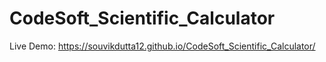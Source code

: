 # CodeSoft_Scientific_Calculator
Live Demo: https://souvikdutta12.github.io/CodeSoft_Scientific_Calculator/
